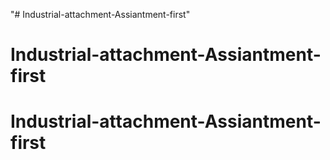 "# Industrial-attachment-Assiantment-first" 
# Industrial-attachment-Assiantment-first
# Industrial-attachment-Assiantment-first

